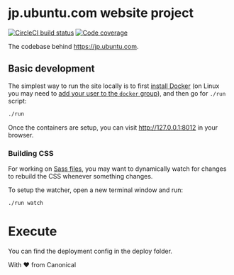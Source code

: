 # jp.ubuntu.com website project

[![CircleCI build status](https://circleci.com/gh/canonical-web-and-design/jp.ubuntu.com.svg?style=shield)](https://circleci.com/gh/canonical-web-and-design/jp.ubuntu.com) [![Code coverage](https://codecov.io/gh/canonical-web-and-design/jp.ubuntu.com/branch/master/graph/badge.svg)](https://codecov.io/gh/canonical-web-and-design/jp.ubuntu.com)

The codebase behind https://jp.ubuntu.com.

## Basic development

The simplest way to run the site locally is to first [install Docker](https://docs.docker.com/engine/installation/) (on Linux you may need to [add your user to the `docker` group](https://docs.docker.com/engine/installation/linux/linux-postinstall/)), and then go for `./run` script:

``` bash
./run
```

Once the containers are setup, you can visit <http://127.0.0.1:8012> in your browser.

### Building CSS

For working on [Sass files](_sass), you may want to dynamically watch for changes to rebuild the CSS whenever something changes.

To setup the watcher, open a new terminal window and run:

``` bash
./run watch
```

# Execute
You can find the deployment config in the deploy folder.

With ♥ from Canonical
